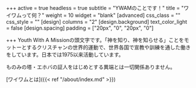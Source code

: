 +++
active = true
headless = true
subtitle = "YWAMのことです！"
title = "ワイワムって何？"
weight = 10
widget = "blank"
[advanced]
css_class = ""
css_style = ""
[design]
columns = "2"
[design.background]
text_color_light = false
[design.spacing]
padding = ["20px", "0", "20px", "0"]

+++
Youth With A Missionの頭文字です。「神を知り、神を知らせる」ことをモットーとするクリスチャンの世界的運動で、世界各国で宣教や訓練を通した働きをしています。日本では1975以来活動しています。

ものみの塔・エホバの証人をはじめとする異端とは一切関係ありません。

[ワイワムとは]({{< ref "/about/index.md" >}})

